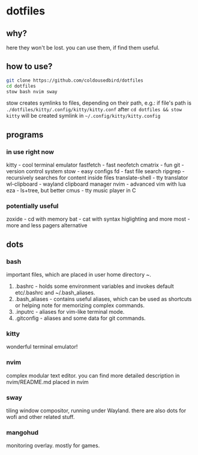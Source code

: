 # dotfiles
## why?
here they won't be lost. you can use them, if find them useful.

## how to use?
```bash
git clone https://github.com/coldousedbird/dotfiles
cd dotfiles
stow bash nvim sway
```

stow creates symlinks to files, depending on their path, e.g.:
if file's path is `./dotfiles/kitty/.config/kitty/kitty.conf`
after `cd dotfiles && stow kitty` will be created symlink in `~/.config/kitty/kitty.config`

## programs
### in use right now
kitty           - cool terminal emulator
fastfetch       - fast neofetch
cmatrix         - fun
git             - version control system
stow            - easy configs 
fd              - fast file search
ripgrep         - recursively searches for content inside files
translate-shell - tty translator
wl-clipboard    - wayland clipboard manager
nvim            - advanced vim with lua
eza             - ls+tree, but better
cmus            - tty music player in C
### potentially useful
zoxide - cd with memory
bat    - cat with syntax higlighting and more
most   - more and less pagers alternative


## dots
### bash
important files, which are placed in user home directory ~.
1. .bashrc       - holds some environment variables and invokes default etc/.bashrc and ~/.bash_aliases.
2. .bash_aliases - contains useful aliases, which can be used as shortcuts or helping note for memorizing complex commands.
3. .inputrc      - aliases for vim-like terminal mode.
4. .gitconfig    - aliases and some data for git commands.

### kitty
wonderful terminal emulator!

### nvim
complex modular text editor. you can find more detailed description in nvim/README.md
placed in nvim 

### sway 
tiling window compositor, running under Wayland. there are also dots for wofi and other related stuff.

### mangohud
monitoring overlay. mostly for games.



